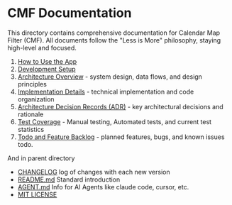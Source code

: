 # CMF Documentation

This directory contains comprehensive documentation for Calendar Map Filter (CMF). All documents follow the "Less is More" philosophy, staying high-level and focused.

1. [How to Use the App](usage.md)
1. [Development Setup](development.md)
1. [Architecture Overview](ARCHITECTURE.md) - system design, data flows, and design principles
1. [Implementation Details](implementation.md) - technical implementation and code organization
1. [Architecture Decision Records (ADR)](adr/) - key architectural decisions and rationale
1. [Test Coverage](tests.md) - Manual testing, Automated tests, and current test statistics
1. [Todo and Feature Backlog](todo.md) - planned features, bugs, and known issues todo.

And in parent directory

- [CHANGELOG](../CHANGELOG.md) log of changes with each new version
- [README.md](../README.md) Standard introduction 
- [AGENT.md](../AGENT.md) Info for AI Agents like claude code, cursor, etc.
- [MIT LICENSE](../LICENSE) 
